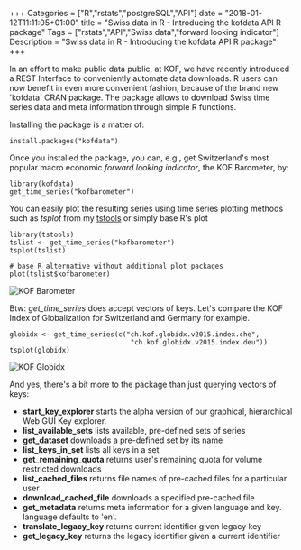 +++
Categories = ["R","rstats","postgreSQL","API"]
date = "2018-01-12T11:11:05+01:00"
title = "Swiss data in R - Introducing the kofdata API R package"
Tags = ["rstats","API","Swiss data","forward looking indicator"]
Description = "Swiss data in R - Introducing the kofdata API R package"
+++

In an effort to make public data public, at KOF, we have recently introduced a REST Interface
to conveniently automate data downloads. R users can now benefit in even more convenient fashion, 
because of the brand new 'kofdata' CRAN package. The package allows to download Swiss time series data and meta information
through simple R functions. <!--more-->



Installing the package is a matter of:


```
install.packages("kofdata")
```

Once you installed the package, you can, e.g., get Switzerland's most popular macro economic *forward looking indicator*, the KOF Barometer, by: 

```
library(kofdata)
get_time_series("kofbarometer")
```

You can easily plot the resulting series using time series plotting methods such as *tsplot* from my [tstools](https://github.com/mbannert/tstools) or simply base R's plot

```
library(tstools)
tslist <- get_time_series("kofbarometer")
tsplot(tslist)

# base R alternative without additional plot packages
plot(tslist$kofbarometer)

```

![KOF Barometer](/images/kofbaro.png)



Btw: *get_time_series* does accept vectors of keys. Let's compare the KOF Index of Globalization for Switzerland and Germany for example. 

```
globidx <- get_time_series(c("ch.kof.globidx.v2015.index.che",
                              "ch.kof.globidx.v2015.index.deu"))
tsplot(globidx)

```

![KOF Globidx](/images/globidx.png)


And yes, there's a bit more to the package than just querying vectors of keys: 


- **start_key_explorer** starts the alpha version of our graphical, hierarchical Web GUI Key explorer.
- **list_available_sets** lists available, pre-defined sets of series
- **get_dataset** downloads a pre-defined set by its name
- **list_keys_in_set** lists all keys in a set
- **get_remaining_quota** returns user's remaining quota for volume restricted downloads
- **list_cached_files** returns file names of pre-cached files for a particular user
- **download_cached_file** downloads a specified pre-cached file
- **get_metadata** returns meta information for a given language and key. language defaults to 'en'.
- **translate_legacy_key** returns current identifier given legacy key
- **get_legacy_key** returns the legacy identifier given a current identifier
   




   









